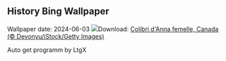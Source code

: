 ## History Bing Wallpaper
Wallpaper date: 2024-06-03
![](https://www.bing.com/th?id=OHR.Annahummingbird_FR-CA8241563855_UHD.jpg&w=1000)Download: [Colibri d'Anna femelle, Canada (© Devonyu/iStock/Getty Images)](https://www.bing.com/th?id=OHR.Annahummingbird_FR-CA8241563855_UHD.jpg)

Auto get programm by LtgX
